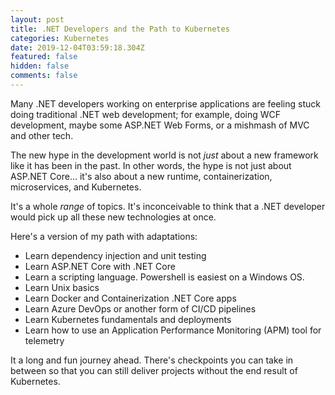 ```yaml
---
layout: post
title: .NET Developers and the Path to Kubernetes
categories: Kubernetes
date: 2019-12-04T03:59:18.304Z
featured: false
hidden: false
comments: false
---
```

Many .NET developers working on enterprise applications are feeling stuck doing traditional .NET web development; for example, doing WCF development, maybe some ASP.NET Web Forms, or a mishmash of MVC and other tech. 

The new hype in the development world is not _just_ about a new framework like it has been in the past. In other words, the hype is not just about ASP.NET Core... it's also about a new runtime, containerization, microservices, and Kubernetes. 

It's a whole _range_ of topics. It's inconceivable to think that a .NET developer would pick up all these new technologies at once.

Here's a version of my path with adaptations:

- Learn dependency injection and unit testing
- Learn ASP.NET Core with .NET Core
- Learn a scripting language. Powershell is easiest on a Windows OS.
- Learn Unix basics
- Learn Docker and Containerization .NET Core apps
- Learn Azure DevOps or another form of CI/CD pipelines
- Learn Kubernetes fundamentals and deployments
- Learn how to use an Application Performance Monitoring (APM) tool for telemetry

It a long and fun journey ahead. There's checkpoints you can take in between so that you can still deliver projects without the end result of Kubernetes.
